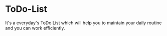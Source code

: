# ToDo-List
It's a everyday's ToDo List which will help you to maintain your daily routine and you can work efficiently.
